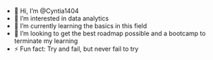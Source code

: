 - 👋 Hi, I’m @Cyntia1404
- 👀 I’m interested in data analytics
- 🌱 I’m currently learning the basics in this field
- 💞️ I’m looking to get the best roadmap possible and a bootcamp to terminate my learning
- ⚡ Fun fact: Try and fail, but never fail to try

<!---
Cyntia1404/Cyntia1404 is a ✨ special ✨ repository because its `README.md` (this file) appears on your GitHub profile.
You can click the Preview link to take a look at your changes.
--->
